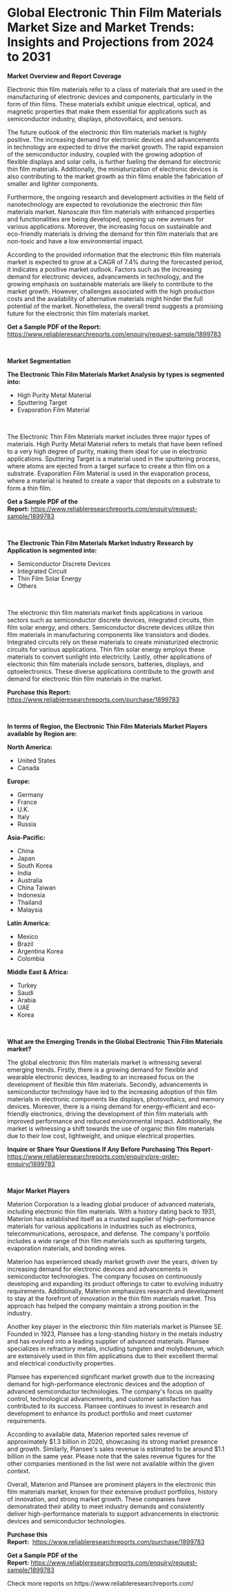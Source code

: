 <p><h1>Global Electronic Thin Film Materials Market Size and Market Trends: Insights and Projections from 2024 to 2031</h1></p><p><strong>Market Overview and Report Coverage</strong></p>
<p><p>Electronic thin film materials refer to a class of materials that are used in the manufacturing of electronic devices and components, particularly in the form of thin films. These materials exhibit unique electrical, optical, and magnetic properties that make them essential for applications such as semiconductor industry, displays, photovoltaics, and sensors.</p><p>The future outlook of the electronic thin film materials market is highly positive. The increasing demand for electronic devices and advancements in technology are expected to drive the market growth. The rapid expansion of the semiconductor industry, coupled with the growing adoption of flexible displays and solar cells, is further fueling the demand for electronic thin film materials. Additionally, the miniaturization of electronic devices is also contributing to the market growth as thin films enable the fabrication of smaller and lighter components.</p><p>Furthermore, the ongoing research and development activities in the field of nanotechnology are expected to revolutionize the electronic thin film materials market. Nanoscale thin film materials with enhanced properties and functionalities are being developed, opening up new avenues for various applications. Moreover, the increasing focus on sustainable and eco-friendly materials is driving the demand for thin film materials that are non-toxic and have a low environmental impact.</p><p>According to the provided information that the electronic thin film materials market is expected to grow at a CAGR of 7.4% during the forecasted period, it indicates a positive market outlook. Factors such as the increasing demand for electronic devices, advancements in technology, and the growing emphasis on sustainable materials are likely to contribute to the market growth. However, challenges associated with the high production costs and the availability of alternative materials might hinder the full potential of the market. Nonetheless, the overall trend suggests a promising future for the electronic thin film materials market.</p></p>
<p><strong>Get a Sample PDF of the Report:</strong> <a href="https://www.reliableresearchreports.com/enquiry/request-sample/1899783">https://www.reliableresearchreports.com/enquiry/request-sample/1899783</a></p>
<p>&nbsp;</p>
<p><strong>Market Segmentation</strong></p>
<p><strong>The Electronic Thin Film Materials Market Analysis by types is segmented into:</strong></p>
<p><ul><li>High Purity Metal Material</li><li>Sputtering Target</li><li>Evaporation Film Material</li></ul></p>
<p>&nbsp;</p>
<p><p>The Electronic Thin Film Materials market includes three major types of materials. High Purity Metal Material refers to metals that have been refined to a very high degree of purity, making them ideal for use in electronic applications. Sputtering Target is a material used in the sputtering process, where atoms are ejected from a target surface to create a thin film on a substrate. Evaporation Film Material is used in the evaporation process, where a material is heated to create a vapor that deposits on a substrate to form a thin film.</p></p>
<p><strong>Get a Sample PDF of the Report:</strong>&nbsp;<a href="https://www.reliableresearchreports.com/enquiry/request-sample/1899783">https://www.reliableresearchreports.com/enquiry/request-sample/1899783</a></p>
<p>&nbsp;</p>
<p><strong>The Electronic Thin Film Materials Market Industry Research by Application is segmented into:</strong></p>
<p><ul><li>Semiconductor Discrete Devices</li><li>Integrated Circuit</li><li>Thin Film Solar Energy</li><li>Others</li></ul></p>
<p>&nbsp;</p>
<p><p>The electronic thin film materials market finds applications in various sectors such as semiconductor discrete devices, integrated circuits, thin film solar energy, and others. Semiconductor discrete devices utilize thin film materials in manufacturing components like transistors and diodes. Integrated circuits rely on these materials to create miniaturized electronic circuits for various applications. Thin film solar energy employs these materials to convert sunlight into electricity. Lastly, other applications of electronic thin film materials include sensors, batteries, displays, and optoelectronics. These diverse applications contribute to the growth and demand for electronic thin film materials in the market.</p></p>
<p><strong>Purchase this Report:</strong>&nbsp; <a href="https://www.reliableresearchreports.com/purchase/1899783">https://www.reliableresearchreports.com/purchase/1899783</a></p>
<p>&nbsp;</p>
<p><strong>In terms of Region, the Electronic Thin Film Materials Market Players available by Region are:</strong></p>
<p>
    <p> <strong> North America: </strong>
        <ul>
            <li>United States</li>
            <li>Canada</li>
        </ul>
        </p> 
    <p> <strong> Europe: </strong>
        <ul>
            <li>Germany</li>
            <li>France</li>
            <li>U.K.</li>
            <li>Italy</li>
            <li>Russia</li>
        </ul>
        </p> 
    <p> <strong> Asia-Pacific: </strong>
        <ul>
            <li>China</li>
            <li>Japan</li>
            <li>South Korea</li>
            <li>India</li>
            <li>Australia</li>
            <li>China Taiwan</li>
            <li>Indonesia</li>
            <li>Thailand</li>
            <li>Malaysia</li>
        </ul>
        </p> 
    <p> <strong> Latin America: </strong>
        <ul>
            <li>Mexico</li>
            <li>Brazil</li>
            <li>Argentina Korea</li>
            <li>Colombia</li>
        </ul>
        </p> 
    <p> <strong> Middle East & Africa: </strong>
        <ul>
            <li>Turkey</li>
            <li>Saudi</li>
            <li>Arabia</li>
            <li>UAE</li>
            <li>Korea</li>
        </ul>
    </p>
    </p>
<p>&nbsp;</p>
<p><strong>What are the Emerging Trends in the Global Electronic Thin Film Materials market?</strong></p>
<p><p>The global electronic thin film materials market is witnessing several emerging trends. Firstly, there is a growing demand for flexible and wearable electronic devices, leading to an increased focus on the development of flexible thin film materials. Secondly, advancements in semiconductor technology have led to the increasing adoption of thin film materials in electronic components like displays, photovoltaics, and memory devices. Moreover, there is a rising demand for energy-efficient and eco-friendly electronics, driving the development of thin film materials with improved performance and reduced environmental impact. Additionally, the market is witnessing a shift towards the use of organic thin film materials due to their low cost, lightweight, and unique electrical properties.</p></p>
<p><strong>Inquire or Share Your Questions If Any Before Purchasing This Report</strong>- <a href="https://www.reliableresearchreports.com/enquiry/pre-order-enquiry/1899783">https://www.reliableresearchreports.com/enquiry/pre-order-enquiry/1899783</a></p>
<p>&nbsp;</p>
<p><strong>Major Market Players</strong></p>
<p><p>Materion Corporation is a leading global producer of advanced materials, including electronic thin film materials. With a history dating back to 1931, Materion has established itself as a trusted supplier of high-performance materials for various applications in industries such as electronics, telecommunications, aerospace, and defense. The company's portfolio includes a wide range of thin film materials such as sputtering targets, evaporation materials, and bonding wires.</p><p>Materion has experienced steady market growth over the years, driven by increasing demand for electronic devices and advancements in semiconductor technologies. The company focuses on continuously developing and expanding its product offerings to cater to evolving industry requirements. Additionally, Materion emphasizes research and development to stay at the forefront of innovation in the thin film materials market. This approach has helped the company maintain a strong position in the industry.</p><p>Another key player in the electronic thin film materials market is Plansee SE. Founded in 1923, Plansee has a long-standing history in the metals industry and has evolved into a leading supplier of advanced materials. Plansee specializes in refractory metals, including tungsten and molybdenum, which are extensively used in thin film applications due to their excellent thermal and electrical conductivity properties.</p><p>Plansee has experienced significant market growth due to the increasing demand for high-performance electronic devices and the adoption of advanced semiconductor technologies. The company's focus on quality control, technological advancements, and customer satisfaction has contributed to its success. Plansee continues to invest in research and development to enhance its product portfolio and meet customer requirements.</p><p>According to available data, Materion reported sales revenue of approximately $1.3 billion in 2020, showcasing its strong market presence and growth. Similarly, Plansee's sales revenue is estimated to be around $1.1 billion in the same year. Please note that the sales revenue figures for the other companies mentioned in the list were not available within the given context.</p><p>Overall, Materion and Plansee are prominent players in the electronic thin film materials market, known for their extensive product portfolios, history of innovation, and strong market growth. These companies have demonstrated their ability to meet industry demands and consistently deliver high-performance materials to support advancements in electronic devices and semiconductor technologies.</p></p>
<p><strong>Purchase this Report:</strong>&nbsp;&nbsp;<a href="https://www.reliableresearchreports.com/purchase/1899783">https://www.reliableresearchreports.com/purchase/1899783</a></p>
<p></p>
<p><strong>Get a Sample PDF of the Report:</strong>&nbsp;<a href="https://www.reliableresearchreports.com/enquiry/request-sample/1899783">https://www.reliableresearchreports.com/enquiry/request-sample/1899783</a></p>
<p>Check more reports on https://www.reliableresearchreports.com/</p>